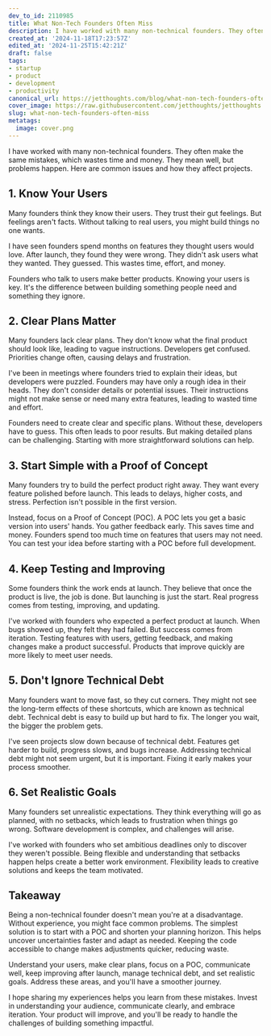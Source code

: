 ```yaml
---
dev_to_id: 2110985
title: What Non-Tech Founders Often Miss
description: I have worked with many non-technical founders. They often make the same mistakes, which wastes time...
created_at: '2024-11-18T17:23:57Z'
edited_at: '2024-11-25T15:42:21Z'
draft: false
tags:
- startup
- product
- development
- productivity
canonical_url: https://jetthoughts.com/blog/what-non-tech-founders-often-miss/
cover_image: https://raw.githubusercontent.com/jetthoughts/jetthoughts.github.io/master/content/blog/what-non-tech-founders-often-miss/cover.png
slug: what-non-tech-founders-often-miss
metatags:
  image: cover.png
---
```

I have worked with many non-technical founders. They often make the same mistakes, which wastes time and money. They mean well, but problems happen. Here are common issues and how they affect projects.

## 1. Know Your Users

Many founders think they know their users. They trust their gut feelings. But feelings aren't facts. Without talking to real users, you might build things no one wants.

I have seen founders spend months on features they thought users would love. After launch, they found they were wrong. They didn't ask users what they wanted. They guessed. This wastes time, effort, and money.

Founders who talk to users make better products. Knowing your users is key. It's the difference between building something people need and something they ignore.

## 2. Clear Plans Matter

Many founders lack clear plans. They don't know what the final product should look like, leading to vague instructions. Developers get confused. Priorities change often, causing delays and frustration.

I've been in meetings where founders tried to explain their ideas, but developers were puzzled. Founders may have only a rough idea in their heads. They don't consider details or potential issues. Their instructions might not make sense or need many extra features, leading to wasted time and effort.

Founders need to create clear and specific plans. Without these, developers have to guess. This often leads to poor results. But making detailed plans can be challenging. Starting with more straightforward solutions can help.

## 3. Start Simple with a Proof of Concept

Many founders try to build the perfect product right away. They want every feature polished before launch. This leads to delays, higher costs, and stress. Perfection isn't possible in the first version.

Instead, focus on a Proof of Concept (POC). A POC lets you get a basic version into users' hands. You gather feedback early. This saves time and money. Founders spend too much time on features that users may not need. You can test your idea before starting with a POC before full development.

## 4. Keep Testing and Improving

Some founders think the work ends at launch. They believe that once the product is live, the job is done. But launching is just the start. Real progress comes from testing, improving, and updating.

I've worked with founders who expected a perfect product at launch. When bugs showed up, they felt they had failed. But success comes from iteration. Testing features with users, getting feedback, and making changes make a product successful. Products that improve quickly are more likely to meet user needs.

## 5. Don't Ignore Technical Debt

Many founders want to move fast, so they cut corners. They might not see the long-term effects of these shortcuts, which are known as technical debt. Technical debt is easy to build up but hard to fix. The longer you wait, the bigger the problem gets.

I've seen projects slow down because of technical debt. Features get harder to build, progress slows, and bugs increase. Addressing technical debt might not seem urgent, but it is important. Fixing it early makes your process smoother.

## 6. Set Realistic Goals

Many founders set unrealistic expectations. They think everything will go as planned, with no setbacks, which leads to frustration when things go wrong. Software development is complex, and challenges will arise.

I've worked with founders who set ambitious deadlines only to discover they weren't possible. Being flexible and understanding that setbacks happen helps create a better work environment. Flexibility leads to creative solutions and keeps the team motivated.

## Takeaway

Being a non-technical founder doesn't mean you're at a disadvantage. Without experience, you might face common problems. The simplest solution is to start with a POC and shorten your planning horizon. This helps uncover uncertainties faster and adapt as needed. Keeping the code accessible to change makes adjustments quicker, reducing waste.

Understand your users, make clear plans, focus on a POC, communicate well, keep improving after launch, manage technical debt, and set realistic goals. Address these areas, and you'll have a smoother journey.

I hope sharing my experiences helps you learn from these mistakes. Invest in understanding your audience, communicate clearly, and embrace iteration. Your product will improve, and you'll be ready to handle the challenges of building something impactful.